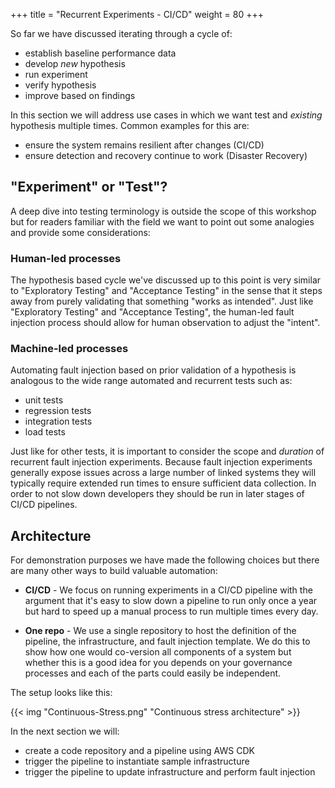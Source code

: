 +++
title = "Recurrent Experiments - CI/CD"
weight = 80
+++

So far we have discussed iterating through a cycle of: 

* establish baseline performance data 
* develop _new_ hypothesis
* run experiment
* verify hypothesis
* improve based on findings

In this section we will address use cases in which we want test and _existing_ hypothesis multiple times. Common examples for this are:

* ensure the system remains resilient after changes (CI/CD)
* ensure detection and recovery continue to work (Disaster Recovery)

## "Experiment" or "Test"?

A deep dive into testing terminology is outside the scope of this workshop but for readers familiar with the field we want to point out some analogies and provide some considerations:

### Human-led processes

The hypothesis based cycle we've discussed up to this point is very similar to "Exploratory Testing" and "Acceptance Testing" in the sense that it steps away from purely validating that something "works as intended". Just like "Exploratory Testing" and "Acceptance Testing", the human-led fault injection process should allow for human observation to adjust the "intent".

### Machine-led processes

Automating fault injection based on prior validation of a hypothesis is analogous to the wide range automated and recurrent tests such as:

* unit tests
* regression tests
* integration tests
* load tests

Just like for other tests, it is important to consider the scope and _duration_ of recurrent fault injection experiments. Because fault injection experiments generally expose issues across a large number of linked systems they will typically require extended run times to ensure sufficient data collection. In order to not slow down developers they should be run in later stages of CI/CD pipelines.

## Architecture

For demonstration purposes we have made the following choices but there are many other ways to build valuable automation:

* **CI/CD** - We focus on running experiments in a CI/CD pipeline with the argument that it's easy to slow down a pipeline to run only once a year but hard to speed up a manual process to run multiple times every day.

* **One repo** - We use a single repository to host the definition of the pipeline, the infrastructure, and fault injection template. We do this to show how one would co-version all components of a system but whether this is a good idea for you depends on your governance processes and each of the parts could easily be independent. 

The setup looks like this:

{{< img "Continuous-Stress.png" "Continuous stress architecture" >}}

In the next section we will:

* create a code repository and a pipeline using AWS CDK
* trigger the pipeline to instantiate sample infrastructure
* trigger the pipeline to update infrastructure and perform fault injection 
